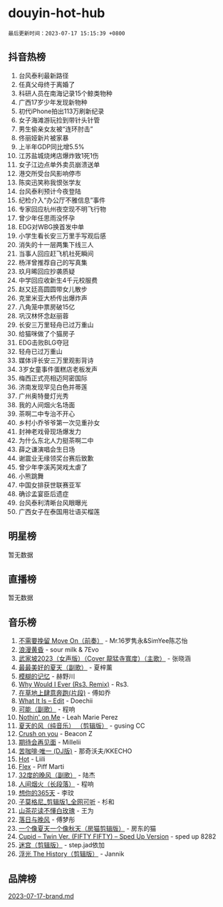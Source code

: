 # douyin-hot-hub

`最后更新时间：2023-07-17 15:15:39 +0800`

## 抖音热榜

1. 台风泰利最新路径
1. 任真父母终于离婚了
1. 科研人员在南海记录15个鲸类物种
1. 广西17岁少年发现新物种
1. 初代iPhone拍出113万刷新纪录
1. 女子海滩游玩捡到带针头针管
1. 男生偷亲女友被“连环肘击”
1. 佟丽娅新片被家暴
1. 上半年GDP同比增5.5%
1. 江苏盐城烧烤店爆炸致1死1伤
1. 女子江边点单外卖员崩溃送单
1. 港交所受台风影响停市
1. 陈奕迅笑称我恨张学友
1. 台风泰利预计今夜登陆
1. 纪检介入“办公厅不雅信息”事件
1. 专家回应杭州夜空现不明飞行物
1. 曾少年任思雨没怀孕
1. EDG对WBG换首发中单
1. 小学生看长安三万里手写观后感
1. 消失的十一层两集下线三人
1. 当事人回应赶飞机社死瞬间
1. 杨洋曾推荐自己的写真集
1. 玖月晞回应抄袭质疑
1. 中学回应收新生4千元校服费
1. 赵又廷高圆圆带女儿散步
1. 克里米亚大桥传出爆炸声
1. 八角笼中票房破15亿
1. 巩汉林怀念赵丽蓉
1. 长安三万里轻舟已过万重山
1. 给猫咪做了个猫房子
1. EDG击败BLG夺冠
1. 轻舟已过万重山
1. 媒体评长安三万里观影背诗
1. 3岁女童事件蛋糕店老板发声
1. 梅西正式亮相迈阿密国际
1. 济南发现罕见白色并蒂莲
1. 广州奥特曼灯光秀
1. 我的人间烟火名场面
1. 茶啊二中专治不开心
1. 乡村小乔爷爷第一次见重孙女
1. 封神老戏骨现场爆发力
1. 为什么东北人力挺茶啊二中
1. 薛之谦演唱会生日场
1. 谢震业无缘领奖台赛后致歉
1. 曾少年李溪芮哭戏太虐了
1. 小熊跳舞
1. 中国女排获世联赛亚军
1. 确诊孟宴臣后遗症
1. 台风泰利清晰台风眼曝光
1. 广西女子在泰国用壮语买榴莲

## 明星榜

暂无数据

## 直播榜

暂无数据

## 音乐榜

1. [不需要挽留 Move On（前奏）](https://sf6-cdn-tos.douyinstatic.com/obj/tos-cn-ve-2774/ooCBhgCCkF4nExzQL9WZSUbitfA8IsDkgQIYhe) - Mr.16罗隽永&SimYee陈芯怡
1. [浪漫黄昏](https://sf6-cdn-tos.douyinstatic.com/obj/tos-cn-ve-2774/a2e4e0b8cf8b4cc0a6bfed7cd21bd5a0) - sour milk & 7Evo
1. [武家坡2023（女声版）（Cover 龍猛寺寬度）（主歌）](https://sf6-cdn-tos.douyinstatic.com/obj/tos-cn-ve-2774/oEIACj0tGBoytgZUwEUCP8DAIgnZfwGIfb9xjD) - 张晓涵
1. [最最美好的夏天（副歌）](https://sf6-cdn-tos.douyinstatic.com/obj/tos-cn-ve-2774/o4FMghDLZkPIkCutdrsXlbTHcaZztBfeCp9AFS) - 夏梓薰
1. [模糊的记忆](https://sf6-cdn-tos.douyinstatic.com/obj/tos-cn-ve-2774/ocrRNOQnkB1MNO9eD1sd3CIytBehbIbglZUFAT) - 赫野川
1. [Why Would I Ever (Rs3. Remix)](https://sf6-cdn-tos.douyinstatic.com/obj/tos-cn-ve-2774/oQNX0xZhO8IXeCRjCJQUZzkfQNLi2ItDAzEBgz) - Rs3.
1. [在草地上肆意奔跑(片段)](https://sf6-cdn-tos.douyinstatic.com/obj/tos-cn-ve-2774/8831d494742f45dabdfa8adb8b817259) - 傅如乔
1. [What It Is – Edit](https://sf3-cdn-tos.douyinstatic.com/obj/tos-cn-ve-2774/o0mszhwrI3yCyGWBMAaQUof2lTzIXANSLrBh4L) - Doechii
1. [可能（副歌）](https://sf3-cdn-tos.douyinstatic.com/obj/tos-cn-ve-2774/cde1731888894259b333569393c2fb51) - 程响
1. [Nothin' on Me](https://sf3-cdn-tos.douyinstatic.com/obj/tos-cn-ve-2774/4db3d954346848aaa9ec9709bb1eace1) - Leah Marie Perez
1. [夏天的风（纯音乐） （剪辑版）](https://sf3-cdn-tos.douyinstatic.com/obj/tos-cn-ve-2774/oUzLjBZZFQAoNRmGokEeD5zfQCObp6UeFAnTa6) - gusing CC
1. [Crush on you](https://sf6-cdn-tos.douyinstatic.com/obj/tos-cn-ve-2774/b23c3d5786714e90898fb2a43fb44ff7) - Beacon Z
1. [期待会再见面](https://sf3-cdn-tos.douyinstatic.com/obj/tos-cn-ve-2774/oILtyb5PbgnZnnFogRIDCNBDmAzeQk8BjThRfX) - Millelii
1. [苦咖啡·唯一 (DJ版)](https://sf3-cdn-tos.douyinstatic.com/obj/tos-cn-ve-2774/oohZWXUzNXlh9bzpBgNUfJCQHGILwWgDBaejQt) - 那奇沃夫/KKECHO
1. [Hot](https://sf3-cdn-tos.douyinstatic.com/obj/tos-cn-ve-2774/a63be641febf4335a8996c8a877dee1c) - Liili
1. [Flex](https://sf3-cdn-tos.douyinstatic.com/obj/tos-cn-ve-2774/fdd81ae057724bbe9f599a36af513da8) - Piff Marti
1. [32度的晚风（副歌）](https://sf6-cdn-tos.douyinstatic.com/obj/tos-cn-ve-2774/o8mEd4CARee2Lv5ReRW2KyIyZ9Q1YojfPZyXHA) - 陆杰
1. [人间烟火（长段落）](https://sf6-cdn-tos.douyinstatic.com/obj/tos-cn-ve-2774/eeb7f9f284d74db097f8341ace44bfa2) - 程响
1. [想你的365天](https://sf6-cdn-tos.douyinstatic.com/obj/tos-cn-ve-2774/f9f7574abe01480a95d11e74817984b4) - 李玟
1. [子莫格尼_剪辑版1_全网可听](https://sf3-cdn-tos.douyinstatic.com/obj/tos-cn-ve-2774/okgjBiZZDqmeFfACngDQ48okZJ9knBMDtbwo8Q) - 杉和
1. [山茶花读不懂白玫瑰](https://sf6-cdn-tos.douyinstatic.com/obj/tos-cn-ve-2774/osfn8B7DktrRHEPJgPCfDbw7QDQEkwC16BxZg9) - 王为
1. [落日与晚风](https://sf3-cdn-tos.douyinstatic.com/obj/tos-cn-ve-2774/oIGWNBzwrUqAmfsCxckzkGhWQIaAAUgU19HChy) - 傅梦彤
1. [一个像夏天一个像秋天（房猫剪辑版）](https://sf3-cdn-tos.douyinstatic.com/obj/tos-cn-ve-2774/a5a649d88ef0437b918efc8be7005a59) - 房东的猫
1. [Cupid – Twin Ver. (FIFTY FIFTY) – Sped Up Version](https://sf6-cdn-tos.douyinstatic.com/obj/tos-cn-ve-2774/oMonQQ6t8nCfUnw44y8XBZkJytCgEBtWYebB2D) - sped up 8282
1. [迷宫（剪辑版）](https://sf6-cdn-tos.douyinstatic.com/obj/tos-cn-ve-2774/oUkKabRnnDiI8GjaQrDHYQh0VCgQB0AA4ezefF) - step.jad依加
1. [浮光 The History（剪辑版）](https://sf3-cdn-tos.douyinstatic.com/obj/tos-cn-ve-2774/oIkABGgUD0nCgDneOBBKSj79UBoAZtQjIi3fbl) - Jannik

## 品牌榜

[2023-07-17-brand.md](2023-07-17-brand.md)
